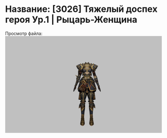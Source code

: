 # Название: [3026] Тяжелый доспех героя Ур.1 | Рыцарь-Женщина

Просмотр файла:
![p010021.png](p010021.png)
